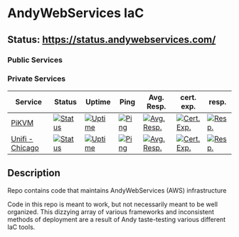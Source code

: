 # AndyWebServices IaC

## Status: https://status.andywebservices.com/

### Public Services

### Private Services

| Service                                              | Status                                                                                                 | Uptime                                                                                                | Ping                                                                                              | Avg. Resp.                                                                                                      | cert. exp.                                                                                                  | resp.                                                                                                  |
|------------------------------------------------------|--------------------------------------------------------------------------------------------------------|-------------------------------------------------------------------------------------------------------|---------------------------------------------------------------------------------------------------|-----------------------------------------------------------------------------------------------------------------|-------------------------------------------------------------------------------------------------------------|--------------------------------------------------------------------------------------------------------|
| [PiKVM](https://pikvm.andywebservices.com)           | [![Status](https://uptime.andywebservices.com/api/badge/2/status)](https://pikvm.andywebservices.com/) | [![Uptime](https://uptime.andywebservices.com/api/badge/2/uptime)](https://pikvm.andywebservices.com) | [![Ping](https://uptime.andywebservices.com/api/badge/2/ping)](https://pikvm.andywebservices.com) | [![Avg. Resp.](https://uptime.andywebservices.com/api/badge/2/avg-response)](https://pikvm.andywebservices.com) | [![Cert. Exp.](https://uptime.andywebservices.com/api/badge/2/cert-exp)](https://pikvm.andywebservices.com) | [![Resp.](https://uptime.andywebservices.com/api/badge/2/response)](https://pikvm.andywebservices.com) |
| [Unifi - Chicago](https://unifi.andywebservices.com) | [![Status](https://uptime.andywebservices.com/api/badge/3/status)](https://unifi.andywebservices.com/) | [![Uptime](https://uptime.andywebservices.com/api/badge/3/uptime)](https://unifi.andywebservices.com) | [![Ping](https://uptime.andywebservices.com/api/badge/3/ping)](https://unifi.andywebservices.com) | [![Avg. Resp.](https://uptime.andywebservices.com/api/badge/3/avg-response)](https://unifi.andywebservices.com) | [![Cert. Exp.](https://uptime.andywebservices.com/api/badge/3/cert-exp)](https://unifi.andywebservices.com) | [![Resp.](https://uptime.andywebservices.com/api/badge/3/response)](https://unifi.andywebservices.com) |

## Description

Repo contains code that maintains AndyWebServices (AWS) infrastructure

Code in this repo is meant to work, but not necessarily meant to be well organized. This dizzying array
of various frameworks and inconsistent methods of deployment are a result of Andy taste-testing various
different IaC tools.
